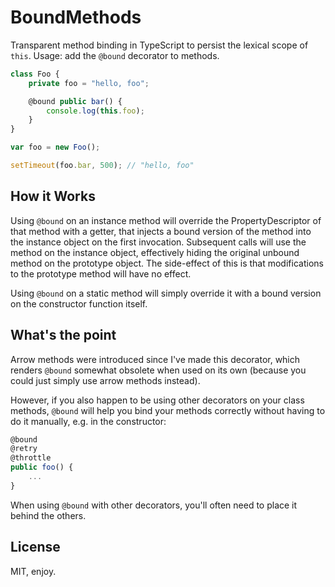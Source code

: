 # BoundMethods

Transparent method binding in TypeScript to persist the lexical scope of `this`. Usage: add the `@bound` decorator to methods.

```ts
class Foo {
    private foo = "hello, foo";

    @bound public bar() {
        console.log(this.foo);
    }
}

var foo = new Foo();

setTimeout(foo.bar, 500); // "hello, foo"
```

## How it Works

Using `@bound` on an instance method will override the PropertyDescriptor of that method with a getter, that injects a bound version of the method into the instance object on the first invocation. Subsequent calls will use the method on the instance object, effectively hiding the original unbound method on the prototype object. The side-effect of this is that modifications to the prototype method will have no effect.

Using `@bound` on a static method will simply override it with a bound version on the constructor function itself.

## What's the point

Arrow methods were introduced since I've made this decorator, which renders `@bound` somewhat obsolete when used on its own (because you could just simply use arrow methods instead).

However, if you also happen to be using other decorators on your class methods, `@bound` will help you bind your methods correctly without having to do it manually, e.g. in the constructor:

```ts
@bound
@retry
@throttle
public foo() {
    ...
}
```

When using `@bound` with other decorators, you'll often need to place it behind the others.

## License

MIT, enjoy.
